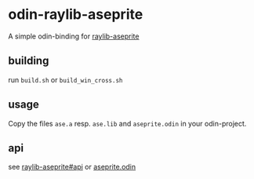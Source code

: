 # odin-raylib-aseprite

A simple odin-binding for [raylib-aseprite](https://github.com/RobLoach/raylib-aseprite)

## building
run `build.sh` or `build_win_cross.sh`

## usage
Copy the files `ase.a` resp. `ase.lib` and `aseprite.odin` in your odin-project.

## api
see [raylib-aseprite#api](https://github.com/RobLoach/raylib-aseprite?tab=readme-ov-file#api) or [aseprite.odin](https://github.com/Thomas485/odin-raylib-aseprite/blob/main/aseprite.odin#L35)

